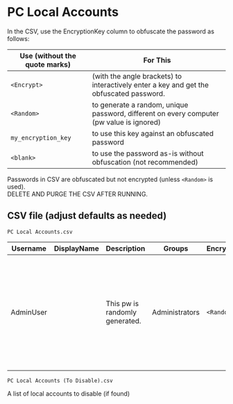 # PC Local Accounts

In the CSV, use the EncryptionKey column to obfuscate the password as follows:  

| Use (without the quote marks) | For This |
| --------                      | -------  |
| `<Encrypt>`                   |(with the angle brackets) to interactively enter a key and get the obfuscated password.|
|                    `<Random>` | to generate a random, unique password, different on every computer (pw value is ignored)|
|           `my_encryption_key` | to use this key against an obfuscated password|
|                     `<blank>` | to use the password as-is without obfuscation (not recommended)|

Passwords in CSV are obfuscated but not encrypted (unless `<Random>` is used).  
DELETE AND PURGE THE CSV AFTER RUNNING.  

## CSV file (adjust defaults as needed)

 `PC Local Accounts.csv`

|Username|DisplayName|Description|Groups|EncryptionKey|Password|Comment|
|------- |-------  |-------  |-------  |-------  |-------  |-------  |
|AdminUser||This pw is randomly generated.|Administrators|`<Random>`|`<Random>`|This is a good account to use for your LAPS admin account (it must exist for LAPS to work with it)|

 `PC Local Accounts (To Disable).csv`

 A list of local accounts to disable (if found)  
